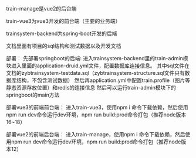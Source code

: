 train-manage是vue2的后台端

train-vue3为vue3开发的前台端（主要的业务端）

trainsystem-backend为spring-boot开发的后端

文档里面有项目的sql结构和测试数据以及开发文档

部署：
先部署springboot的后端:
进入trainsystem-backend里的train-admin模块进入里面的application-druid.yml文件，配置数据库连接信息。
其中sql文件在文档的zybtrainsystem-testdata.sql（zybtrainsystem-structure.sql文件只有数据库结构，不包含测试数据）
然后再application.yml中配置train.profile（图片等静态资源存放位置）和redis的连接信息
然后可以运行train-admin模块下的springboot的main方法

部署vue3的前端前台端：
进入train-vue3，使用npm i 命令下载依赖，然后使用npm run dev命令运行dev环境，npm run build:prod命令打包（推荐node版本16~18）

部署vue2的前端后台端：
进入train-manage，使用npm i 命令下载依赖，然后使用npm run dev命令运行dev环境，npm run build:prod命令打包（推荐node版本12）

